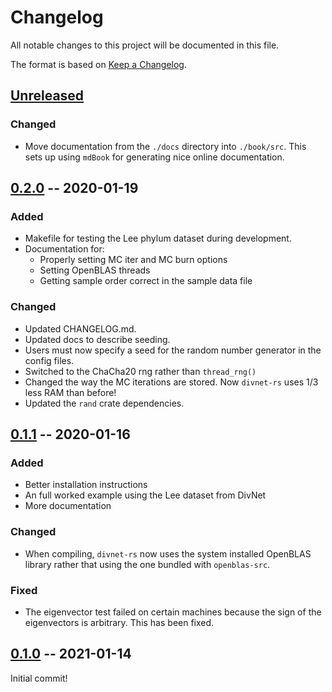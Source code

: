 # Changelog

All notable changes to this project will be documented in this file.

The format is based on [Keep a Changelog](https://keepachangelog.com/en/1.0.0/).

## [Unreleased]

### Changed

- Move documentation from the `./docs` directory into `./book/src`.  This sets up using `mdBook` for generating nice online documentation.

## [0.2.0] -- 2020-01-19

### Added

- Makefile for testing the Lee phylum dataset during development.
- Documentation for:
    - Properly setting MC iter and MC burn options
    - Setting OpenBLAS threads
    - Getting sample order correct in the sample data file

### Changed

- Updated CHANGELOG.md.
- Updated docs to describe seeding.
- Users must now specify a seed for the random number generator in the config files.
- Switched to the ChaCha20 rng rather than `thread_rng()`
- Changed the way the MC iterations are stored.  Now `divnet-rs` uses 1/3 less RAM than before!
- Updated the `rand` crate dependencies.

## [0.1.1] -- 2020-01-16

### Added 

- Better installation instructions
- An full worked example using the Lee dataset from DivNet
- More documentation

### Changed

- When compiling, `divnet-rs` now uses the system installed OpenBLAS library rather that using the one bundled with `openblas-src`.

### Fixed

- The eigenvector test failed on certain machines because the sign of the eigenvectors is arbitrary.  This has been fixed.

## [0.1.0] -- 2021-01-14

Initial commit!


[Unreleased]: https://github.com/mooreryan/divnet-rs/compare/v0.2.0...HEAD
[0.2.0]: https://github.com/mooreryan/divnet-rs/compare/v0.1.1...v0.2.0
[0.1.1]: https://github.com/mooreryan/divnet-rs/compare/v0.1.0...v0.1.1
[0.1.0]: https://github.com/mooreryan/divnet-rs/releases/tag/v0.1.0
